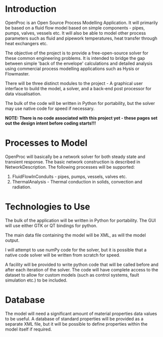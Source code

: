 # Introduction #
OpenProc is an Open Source Process Modelling Application.
It will primarily be based on a fluid flow model based on simple components - pipes, pumps, valves, vessels etc.
It will also be able to model other process parameters such as fluid and pipework temperatures, heat transfer through heat exchangers etc.

The objective of the project is to provide a free-open-source solver for these common engineering problems.  It is intended to bridge the gap between simple 'back of the envelope' calculations and detailed analysis using commercial process modelling applications such as Hysis or Flowmaster.

There will be three distinct modules to the project -  A graphical user interface to build the model, a solver, and a back-end post processor for data visualisation.

The bulk of the code will be written in Python for portability, but the solver may use native code for speed if necessary.

**NOTE:  There is no code associated with this project yet - these pages set out the design intent before coding starts!!!**

# Processes to Model #
OpenProc will basically be a network solver for both steady state and transient response.
The basic network construction is described in NetworkDescription.  The following processes will be supported:
  1. FluidFlowInConduits - pipes, pumps, vessels, valves etc.
  1. ThermalAnalysis     - Thermal conduction in solids, convection and radiation.

# Technologies to Use #
The bulk of the application will be written in Python for portability.  The GUI will use either GTK or QT bindings for python.

The main data file containing the model will be XML, as will the model output.

I will attempt to use numPy code for the solver, but it is possible that a native code solver will be written from scratch for speed.

A facility will be provided to write python code that will be called before and after each iteration of the solver.  The code will have complete access to the dataset to allow for custom models (such as control systems, fault simulation etc.) to be included.

# Database #
The model will need a significant amount of material properties data values to be useful.  A database of standard properties will be provided as a separate XML file, but it will be possible to define properties within the model itself if required.